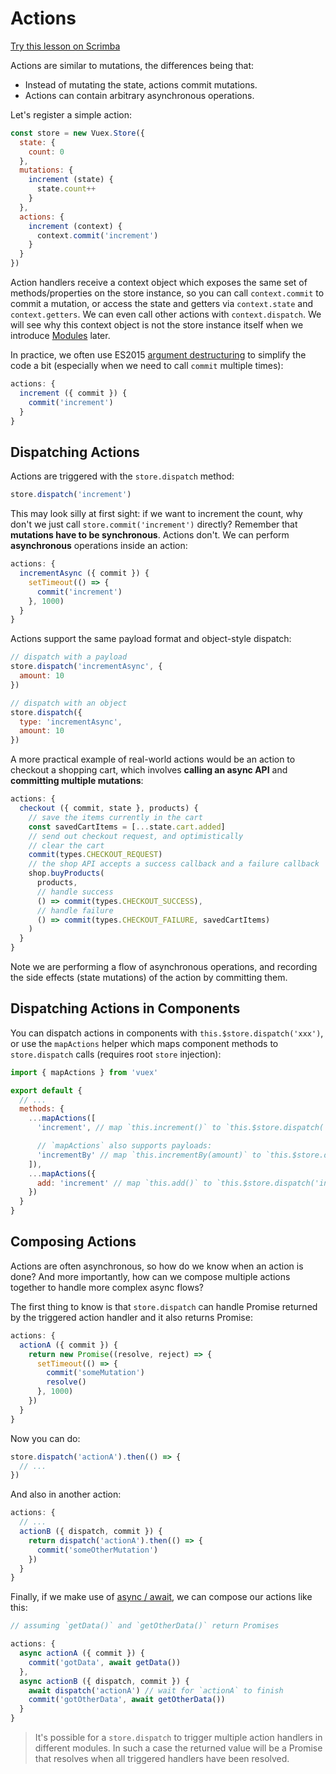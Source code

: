 # Actions

<div class="scrimba"><a href="https://scrimba.com/p/pnyzgAP/c6ggR3cG" target="_blank" rel="noopener noreferrer">Try this lesson on Scrimba</a></div>

Actions are similar to mutations, the differences being that:

- Instead of mutating the state, <span class='definition'>actions commit mutations</span>.
- <span class='important'>Actions can contain arbitrary asynchronous operations</span>.

Let's register a simple action:

``` js
const store = new Vuex.Store({
  state: {
    count: 0
  },
  mutations: {
    increment (state) {
      state.count++
    }
  },
  actions: {
    increment (context) {
      context.commit('increment')
    }
  }
})
```

Action handlers receive a <span class='definition'>context object</span> which exposes the same set of methods/properties on the store instance, so you can call `context.commit` to commit a mutation, or access the state and getters via `context.state` and `context.getters`. <span class='important'>We can even call other actions with `context.dispatch`</span>. We will see why this context object is not the store instance itself when we introduce [Modules](modules.md) later.

In practice, we often use <span class='definition'>ES2015 [argument destructuring](https://github.com/lukehoban/es6features#destructuring)</span> to simplify the code a bit (especially when we need to call `commit` multiple times):

``` js
actions: {
  increment ({ commit }) {
    commit('increment')
  }
}
```

## Dispatching Actions

<span class='definition'>Actions are triggered with the `store.dispatch` method</span>:

``` js
store.dispatch('increment')
```

This may look silly at first sight: if we want to increment the count, why don't we just call `store.commit('increment')` directly? Remember that **mutations have to be synchronous**. Actions don't. We can perform **asynchronous** operations inside an action:

``` js
actions: {
  incrementAsync ({ commit }) {
    setTimeout(() => {
      commit('increment')
    }, 1000)
  }
}
```

Actions support the same <span class='definition'>payload format</span> and <span class='definition'>object-style dispatch</span>:

``` js
// dispatch with a payload
store.dispatch('incrementAsync', {
  amount: 10
})

// dispatch with an object
store.dispatch({
  type: 'incrementAsync',
  amount: 10
})
```

A more practical example of real-world actions would be an action to checkout a shopping cart, which involves **calling an async API** and **committing multiple mutations**:

``` js
actions: {
  checkout ({ commit, state }, products) {
    // save the items currently in the cart
    const savedCartItems = [...state.cart.added]
    // send out checkout request, and optimistically
    // clear the cart
    commit(types.CHECKOUT_REQUEST)
    // the shop API accepts a success callback and a failure callback
    shop.buyProducts(
      products,
      // handle success
      () => commit(types.CHECKOUT_SUCCESS),
      // handle failure
      () => commit(types.CHECKOUT_FAILURE, savedCartItems)
    )
  }
}
```

Note we are performing <span class='definition'>a flow of asynchronous operations</span>, and <span class='definition'>recording the side effects (state mutations)</span> of the action by committing them.

## Dispatching Actions in Components

You can dispatch actions in components with `this.$store.dispatch('xxx')`, or use the `mapActions` helper which maps component methods to `store.dispatch` calls (requires root `store` injection):

``` js
import { mapActions } from 'vuex'

export default {
  // ...
  methods: {
    ...mapActions([
      'increment', // map `this.increment()` to `this.$store.dispatch('increment')`

      // `mapActions` also supports payloads:
      'incrementBy' // map `this.incrementBy(amount)` to `this.$store.dispatch('incrementBy', amount)`
    ]),
    ...mapActions({
      add: 'increment' // map `this.add()` to `this.$store.dispatch('increment')`
    })
  }
}
```

## Composing Actions

Actions are often asynchronous, so how do we know when an <span class='important'>action is done</span>? And more importantly, how can we <span class='important'>compose multiple actions together</span> to handle more complex async flows?

The first thing to know is that `store.dispatch` can handle <span class='definition'>Promise returned by the triggered action handler</span> and it also returns Promise:

``` js
actions: {
  actionA ({ commit }) {
    return new Promise((resolve, reject) => {
      setTimeout(() => {
        commit('someMutation')
        resolve()
      }, 1000)
    })
  }
}
```

Now you can do:

``` js
store.dispatch('actionA').then(() => {
  // ...
})
```

And also in another action:

``` js
actions: {
  // ...
  actionB ({ dispatch, commit }) {
    return dispatch('actionA').then(() => {
      commit('someOtherMutation')
    })
  }
}
```

Finally, if we make use of [async / await](https://tc39.github.io/ecmascript-asyncawait/), we can compose our actions like this:

``` js
// assuming `getData()` and `getOtherData()` return Promises

actions: {
  async actionA ({ commit }) {
    commit('gotData', await getData())
  },
  async actionB ({ dispatch, commit }) {
    await dispatch('actionA') // wait for `actionA` to finish
    commit('gotOtherData', await getOtherData())
  }
}
```

> It's possible for a `store.dispatch` to <span class='important'>trigger multiple action handlers in different modules</span>. In such a case the returned value will be a Promise that resolves when all triggered handlers have been resolved.

